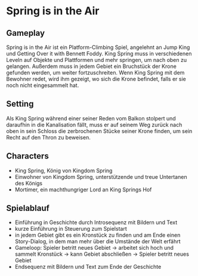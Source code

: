 # Spring is in the Air

## Gameplay
Spring is in the Air ist ein Platform-Climbing Spiel, angelehnt an Jump King und Getting Over it with Bennett Foddy. King Spring muss in verschiedenen Leveln auf Objekte und Plattformen und mehr springen, um nach oben zu gelangen. Außerdem muss in jedem Gebiet ein Bruchstück der Krone gefunden werden, um weiter fortzuschreiten. Wenn King Spring mit dem Bewohner redet, wird ihm gezeigt, wo sich die Krone befindet, falls er sie noch nicht eingesammelt hat.

## Setting
Als King Spring während einer seiner Reden vom Balkon stolpert und daraufhin in die Kanalisation fällt, muss er auf seinem Weg zurück nach oben in sein Schloss die zerbrochenen Stücke seiner Krone finden, um sein Recht auf den Thron zu beweisen.

## Characters
- King Spring, König von Kingdom Spring
- Einwohner von Kingdom Spring, unterstützende und treue Untertanen des Königs
- Mortimer, ein machthungriger Lord an King Springs Hof

## Spielablauf
- Einführung in Geschichte durch Introsequenz mit Bildern und Text
- kurze Einführung in Steuerung zum Spielstart
- in jedem Gebiet gibt es ein Kronstück zu finden und am Ende einen Story-Dialog, in dem man mehr über die Umstände der Welt erfährt
- Gameloop: Spieler betritt neues Gebiet &#8594; arbeitet sich hoch und sammelt Kronstück &#8594; kann Gebiet abschließen &#8594; Spieler betritt neues Gebiet
- Endsequenz mit Bildern und Text zum Ende der Geschichte
